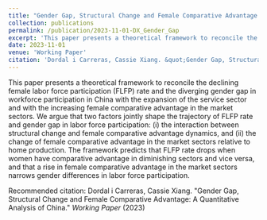 ```yaml
---
title: "Gender Gap, Structural Change and Female Comparative Advantage: A Quantitative Analysis of China."
collection: publications
permalink: /publication/2023-11-01-DX_Gender_Gap
excerpt: 'This paper presents a theoretical framework to reconcile the declining female labor force participation (FLFP) rate and the diverging gender gap in workforce participation in China with the expansion of the service sector and with the increasing female comparative advantage in the market sectors. We argue that two factors jointly shape the trajectory of FLFP rate and gender gap in labor force participation: (i) the interaction between structural change and female comparative advantage dynamics, and (ii) the change of female comparative advantage in the market sectors relative to home production. The framework predicts that FLFP rate drops when women have comparative advantage in diminishing sectors and vice versa, and that a rise in female comparative advantage in the market sectors narrows gender differences in labor force participation.'
date: 2023-11-01
venue: 'Working Paper'
citation: 'Dordal i Carreras, Cassie Xiang. &quot;Gender Gap, Structural Change and Female Comparative Advantage: A Quantitative Analysis of China.&quot;  <i>Working Paper</i> (2023) '
---
```

This paper presents a theoretical framework to reconcile the declining female labor force participation (FLFP) rate and the diverging gender gap in workforce participation in China with the expansion of the service sector and with the increasing female comparative advantage in the market sectors. We argue that two factors jointly shape the trajectory of FLFP rate and gender gap in labor force participation: (i) the interaction between structural change and female comparative advantage dynamics, and (ii) the change of female comparative advantage in the market sectors relative to home production. The framework predicts that FLFP rate drops when women have comparative advantage in diminishing sectors and vice versa, and that a rise in female comparative advantage in the market sectors narrows gender differences in labor force participation.

Recommended citation: Dordal i Carreras, Cassie Xiang. "Gender Gap, Structural Change and Female Comparative Advantage: A Quantitative Analysis of China."  <i>Working Paper</i> (2023) 